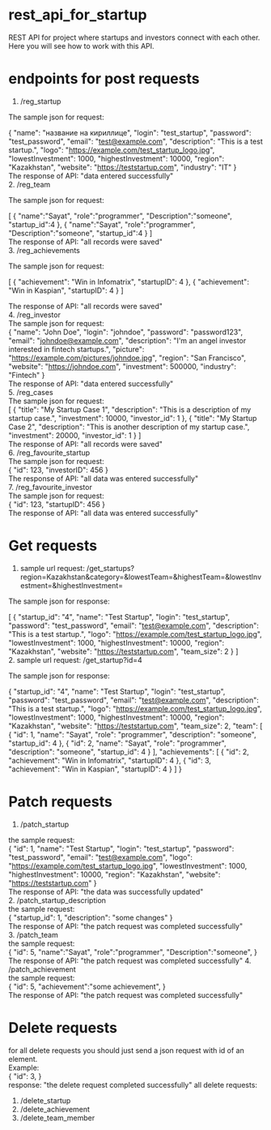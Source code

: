 # rest_api_for_startup
REST API for project where startups and investors connect with each other. Here you will see how to work with this API.
# endpoints for post requests
1. /reg_startup  

The sample json for request:   

{
    "name": "название на кириллице",
    "login": "test_startup",
    "password": "test_password",
    "email": "test@example.com",
    "description": "This is a test startup.",
    "logo": "https://example.com/test_startup_logo.jpg",
    "lowestInvestment": 1000,
    "highestInvestment": 10000,
    "region": "Kazakhstan",
    "website": "https://teststartup.com",
    "industry": "IT"
}   
The response of API: "data entered successfully"   
2. /reg_team   

The sample json for request:   

[
    {
        "name":"Sayat",
        "role":"programmer",
        "Description":"someone",
        "startup_id":4
    }, 
    {
        "name":"Sayat",
        "role":"programmer",
        "Description":"someone",
        "startup_id":4
    }
]   
The response of API: "all records were saved"  
3. /reg_achievements   

The sample json for request:   

[
    {
        "achievement": "Win in Infomatrix",
        "startupID": 4
    },
    {
        "achievement": "Win in Kaspian",
        "startupID": 4
    }
]   

The response of API: "all records were saved"   
4. /reg_investor   
The sample json for request:   
{
    "name": "John Doe",
    "login": "johndoe",
    "password": "password123",
    "email": "johndoe@example.com",
    "description": "I'm an angel investor interested in fintech startups.",
    "picture": "https://example.com/pictures/johndoe.jpg",
    "region": "San Francisco",
    "website": "https://johndoe.com",
    "investment": 500000,
    "industry": "Fintech"
}   
The response of API: "data entered successfully"   
5. /reg_cases   
The sample json for request:   
[
		{
			"title": "My Startup Case 1",
			"description": "This is a description of my startup case.",
			"investment": 10000,
			"investor_id": 1
		},
		{
			"title": "My Startup Case 2",
			"description": "This is another description of my startup case.",
			"investment": 20000,
			"investor_id": 1
		}
	]   
The response of API: "all records were saved"    
6. /reg_favourite_startup   
The sample json for request:   
{
    "id": 123,
    "investorID": 456
}   
The response of API: "all data was entered successfully"   
7. /reg_favourite_investor   
The sample json for request:   
{
    "id": 123,
    "startupID": 456
}   
The response of API: "all data was entered successfully"
# Get requests  
1. sample url request: /get_startups?region=Kazakhstan&category=&lowestTeam=&highestTeam=&lowestInvestment=&highestInvestment=   

The sample json for response:   

[
  {
    "startup_id": "4",
    "name": "Test Startup",
    "login": "test_startup",
    "password": "test_password",
    "email": "test@example.com",
    "description": "This is a test startup.",
    "logo": "https://example.com/test_startup_logo.jpg",
    "lowestInvestment": 1000,
    "highestInvestment": 10000,
    "region": "Kazakhstan",
    "website": "https://teststartup.com",
    "team_size": 2
  }
]    
2. sample url request: /get_startup?id=4  

The sample json for response:   

{
  "startup_id": "4",
  "name": "Test Startup",
  "login": "test_startup",
  "password": "test_password",
  "email": "test@example.com",
  "description": "This is a test startup.",
  "logo": "https://example.com/test_startup_logo.jpg",
  "lowestInvestment": 1000,
  "highestInvestment": 10000,
  "region": "Kazakhstan",
  "website": "https://teststartup.com",
  "team_size": 2,
  "team": [
    {
    "id": 1,
    "name": "Sayat",
    "role": "programmer",
    "description": "someone",
    "startup_id": 4
    },
    {
    "id": 2,
    "name": "Sayat",
    "role": "programmer",
    "description": "someone",
    "startup_id": 4
    }
  ],
  "achievements": [
    {
    "id": 2,
    "achievement": "Win in Infomatrix",
    "startupID": 4
    },
    {
    "id": 3,
    "achievement": "Win in Kaspian",
    "startupID": 4
    }
  ]
}
# Patch requests
1. /patch_startup   

the sample request:  
{
    "id": 1,
    "name": "Test Startup",
    "login": "test_startup",
    "password": "test_password",
    "email": "test@example.com",
    "logo": "https://example.com/test_startup_logo.jpg",
    "lowestInvestment": 1000,
    "highestInvestment": 10000,
    "region": "Kazakhstan",
    "website": "https://teststartup.com"
}   
The response of API: "the data was successfully updated"   
2. /patch_startup_description   
the sample request:  
{
    "startup_id": 1,
    "description": "some changes"
}   
The response of API: "the patch request was completed successfully"   
3. /patch_team   
the sample request:  
{
    "id": 5,
    "name":"Sayat",
    "role":"programmer",
    "Description":"someone",
    }   
The response of API: "the patch request was completed successfully"
4. /patch_achievement   
the sample request:  
{
    "id": 5,
    "achievement":"some achievement",
    }   
The response of API: "the patch request was completed successfully"
# Delete requests   
for all delete requests you should just send a json request with id of an element.  
Example:   
{
"id": 3,
}   
response: "the delete request completed successfully"
all delete requests:   
1. /delete_startup
2. /delete_achievement
3. /delete_team_member


